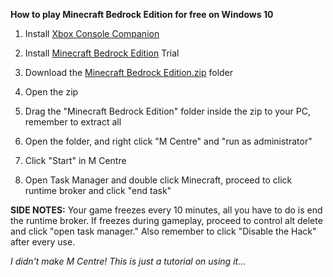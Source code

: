 **How to play Minecraft Bedrock Edition for free on Windows 10**

1. Install [Xbox Console Companion](https://www.microsoft.com/store/productId/9WZDNCRFJBD8)

2. Install [Minecraft Bedrock Edition](https://www.microsoft.com/store/productId/9NBLGGH2JHXJ) Trial

3. Download the [Minecraft Bedrock Edition.zip](https://github.com/CriticalVertical/MinecraftBedrockEditionCracked/files/7599231/Minecraft.Bedrock.Edition.zip) folder

4. Open the zip

5. Drag the "Minecraft Bedrock Edition" folder inside the zip to your PC, remember to extract all

6. Open the folder, and right click "M Centre" and "run as administrator"

7. Click "Start" in M Centre

8. Open Task Manager and double click Minecraft, proceed to click runtime broker and click "end task"

**SIDE NOTES:** Your game freezes every 10 minutes, all you have to do is end the runtime broker. If freezes during gameplay, proceed to control alt delete and click "open task manager." Also remember to click "Disable the Hack" after every use.

_I didn't make M Centre! This is just a tutorial on using it..._
